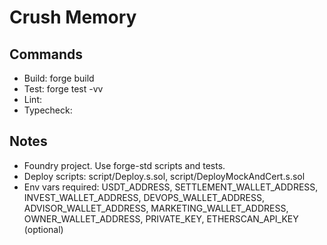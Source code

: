 # Crush Memory

## Commands
- Build: forge build
- Test: forge test -vv
- Lint: 
- Typecheck: 

## Notes
- Foundry project. Use forge-std scripts and tests.
- Deploy scripts: script/Deploy.s.sol, script/DeployMockAndCert.s.sol
- Env vars required: USDT_ADDRESS, SETTLEMENT_WALLET_ADDRESS, INVEST_WALLET_ADDRESS, DEVOPS_WALLET_ADDRESS, ADVISOR_WALLET_ADDRESS, MARKETING_WALLET_ADDRESS, OWNER_WALLET_ADDRESS, PRIVATE_KEY, ETHERSCAN_API_KEY (optional)
